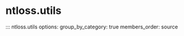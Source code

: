 # ntloss.utils

::: ntloss.utils
    options:
      group_by_category: true
      members_order: source
